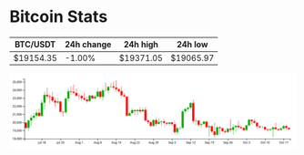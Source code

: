 # Bitcoin Stats

BTC/USDT|24h change|24h high|24h low|
|---|---|---|---|
|$19154.35|-1.00%|$19371.05|$19065.97|

<img src="./chart.svg">
